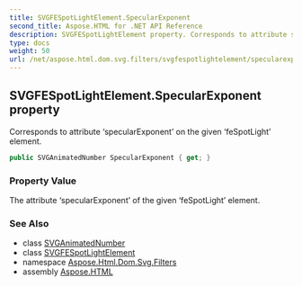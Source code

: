 ```yaml
---
title: SVGFESpotLightElement.SpecularExponent
second_title: Aspose.HTML for .NET API Reference
description: SVGFESpotLightElement property. Corresponds to attribute specularExponent on the given feSpotLight element
type: docs
weight: 50
url: /net/aspose.html.dom.svg.filters/svgfespotlightelement/specularexponent/
---
```

## SVGFESpotLightElement.SpecularExponent property

Corresponds to attribute ‘specularExponent’ on the given ‘feSpotLight’ element.

```csharp
public SVGAnimatedNumber SpecularExponent { get; }
```

### Property Value

The attribute ‘specularExponent’ of the given ‘feSpotLight’ element.

### See Also

* class [SVGAnimatedNumber](../../../aspose.html.dom.svg.datatypes/svganimatednumber/)
* class [SVGFESpotLightElement](../)
* namespace [Aspose.Html.Dom.Svg.Filters](../../svgfespotlightelement/)
* assembly [Aspose.HTML](../../../)
